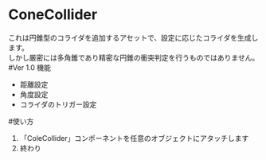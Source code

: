 # ConeCollider
これは円錐型のコライダを追加するアセットで、設定に応じたコライダを生成します。<br>
しかし厳密には多角錐であり精密な円錐の衝突判定を行うものではありません。
#Ver 1.0 機能
<ul>
<li>距離設定</li>
<li>角度設定</li>
<li>コライダのトリガー設定</li>
</ul>
#使い方
<ol>
<li>「ColeCollider」コンポーネントを任意のオブジェクトにアタッチします</li>
<li>終わり</li>
</ol>
